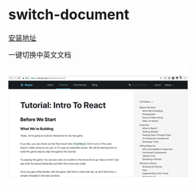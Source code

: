 # switch-document

[安装地址](https://chrome.google.com/webstore/detail/switch-document/anepbjlbmogcnefmbhhklkpgbmhdkjed)

一键切换中英文文档

![sample](sample.gif)

